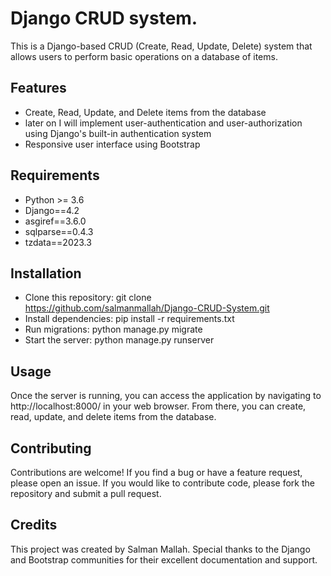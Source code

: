 
# Django CRUD system.

This is a Django-based CRUD (Create, Read, Update, Delete) system that allows users to perform basic operations on a database of items.


## Features
- Create, Read, Update, and Delete items from the database
- later on I will implement  user-authentication and user-authorization using Django's
    built-in authentication system
- Responsive user interface using Bootstrap


## Requirements 

- Python >= 3.6
- Django==4.2
- asgiref==3.6.0
- sqlparse==0.4.3
- tzdata==2023.3

## Installation
- Clone this repository: git clone https://github.com/salmanmallah/Django-CRUD-System.git
- Install dependencies: pip install -r requirements.txt
- Run migrations: python manage.py migrate
- Start the server: python manage.py runserver
    
## Usage
Once the server is running, you can access the application by navigating to http://localhost:8000/ in your web browser. From there, you can create, read, update, and delete items from the database.

## Contributing
Contributions are welcome! If you find a bug or have a feature request, please open an issue. If you would like to contribute code, please fork the repository and submit a pull request.

## Credits
This project was created by Salman Mallah. Special thanks to the Django and Bootstrap communities for their excellent documentation and support.
